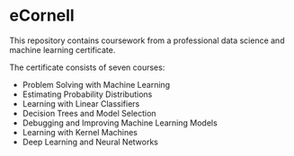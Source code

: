 # eCornell

This repository contains coursework from a professional data science and machine learning certificate.

The certificate consists of seven courses:
- Problem Solving with Machine Learning
- Estimating Probability Distributions
- Learning with Linear Classifiers
- Decision Trees and Model Selection
- Debugging and Improving Machine Learning Models
- Learning with Kernel Machines
- Deep Learning and Neural Networks
